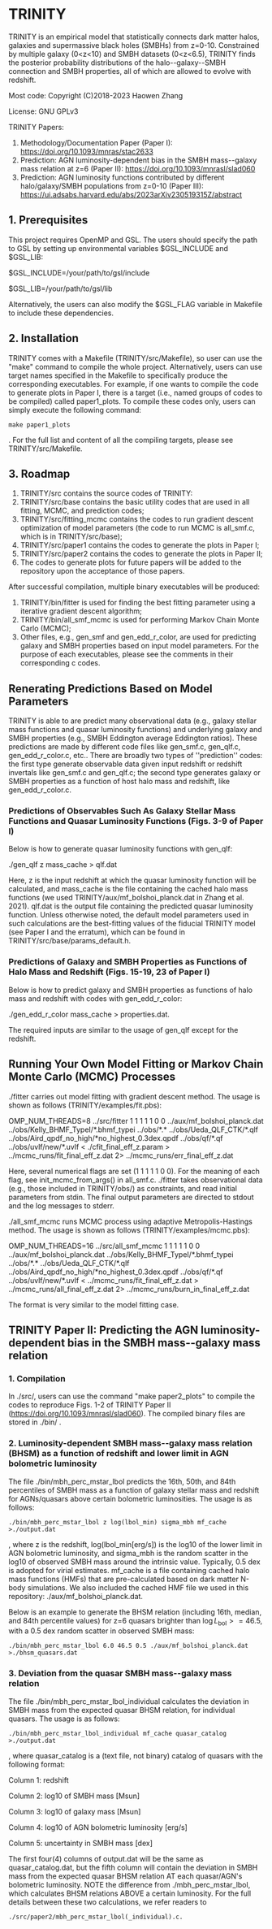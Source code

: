 # TRINITY
TRINITY is an empirical model that statistically connects dark matter halos, galaxies and supermassive black holes (SMBHs) from z=0-10. Constrained by multiple galaxy (0<z<10) and SMBH datasets (0<z<6.5), TRINITY finds the posterior probability distributions of the halo--galaxy--SMBH connection and SMBH properties, all of which are allowed to evolve with redshift.

Most code: Copyright (C)2018-2023 Haowen Zhang

License: GNU GPLv3

TRINITY Papers:
1. Methodology/Documentation Paper (Paper I): https://doi.org/10.1093/mnras/stac2633
2. Prediction: AGN luminosity-dependent bias in the SMBH mass--galaxy mass relation at z=6 (Paper II): https://doi.org/10.1093/mnrasl/slad060
3. Prediction: AGN luminosity functions contributed by different halo/galaxy/SMBH populations from z=0-10 (Paper III): https://ui.adsabs.harvard.edu/abs/2023arXiv230519315Z/abstract


## 1. Prerequisites
This project requires OpenMP and GSL. The users should specify the path to GSL by setting up environmental variables $GSL_INCLUDE and $GSL_LIB:

$GSL_INCLUDE=/your/path/to/gsl/include

$GSL_LIB=/your/path/to/gsl/lib

Alternatively, the users can also modify the $GSL_FLAG variable in Makefile to include these dependencies.

## 2. Installation
TRINITY comes with a Makefile (TRINITY/src/Makefile), so user can use the "make" command to compile the whole project. Alternatively, users can use target names specified in the Makefile to specifically produce the corresponding executables. For example, if one wants to compile the code to generate plots in Paper I, there is a target (i.e., named groups of codes to be compiled) called paper1_plots. To compile these codes only, users can simply execute the following command:
	
	make paper1_plots
  
. For the full list and content of all the compiling targets, please see TRINITY/src/Makefile.

## 3. Roadmap
1. TRINITY/src contains the source codes of TRINITY:
2. TRINITY/src/base contains the basic utility codes that are used in all fitting, MCMC, and prediction codes;
3. TRINITY/src/fitting_mcmc contains the codes to run gradient descent optimization of model parameters (the code to run MCMC is all_smf.c, which is in TRINITY/src/base);
4. TRINITY/src/paper1 contains the codes to generate the plots in Paper I;
5. TRINITY/src/paper2 contains the codes to generate the plots in Paper II;
6. The codes to generate plots for future papers will be added to the repository upon the acceptance of those papers.


After successful compilation, multiple binary executables will be produced:

1. TRINITY/bin/fitter is used for finding the best fitting parameter using a iterative gradient descent algorithm;
2. TRINITY/bin/all_smf_mcmc is used for performing Markov Chain Monte Carlo (MCMC);
3. Other files, e.g., gen_smf and gen_edd_r_color, are used for predicting galaxy and SMBH properties based on input model parameters. For the purpose of each executables, please see the comments in their corresponding c codes.

## Renerating Predictions Based on Model Parameters
TRINITY is able to are predict many observational data (e.g., galaxy stellar mass functions and quasar luminosity functions) and underlying galaxy and SMBH properties (e.g., SMBH Eddington average Eddington ratios). These predictions are made by different code files like gen_smf.c, gen_qlf.c, gen_edd_r_color.c, etc.. There are broadly two types of ''prediction'' codes: the first type generate observable data given input redshift or redshift invertals like gen_smf.c and gen_qlf.c; the second type generates galaxy or SMBH properties as a function of host halo mass and redshift, like gen_edd_r_color.c.

### Predictions of Observables Such As Galaxy Stellar Mass Functions and Quasar Luminosity Functions (Figs. 3-9 of Paper I)
Below is how to generate quasar luminosity functions with gen_qlf:

./gen_qlf z mass_cache > qlf.dat

Here, z is the input redshift at which the quasar luminosity function will be calculated, and mass_cache is the file containing the cached halo mass functions (we used TRINITY/aux/mf_bolshoi_planck.dat in Zhang et al. 2021). qlf.dat is the output file containing the predicted quasar luminosity function. Unless otherwise noted, the default model parameters used in such calculations are the best-fitting values of the fiducial TRINITY model (see Paper I and the erratum), which can be found in TRINITY/src/base/params_default.h.

### Predictions of Galaxy and SMBH Properties as Functions of Halo Mass and Redshift (Figs. 15-19, 23 of Paper I)
Below is how to predict galaxy and SMBH properties as functions of halo mass and redshift with codes with gen_edd_r_color:

./gen_edd_r_color mass_cache > properties.dat.

The required inputs are similar to the usage of gen_qlf except for the redshift.

## Running Your Own Model Fitting or Markov Chain Monte Carlo (MCMC) Processes
./fitter carries out model fitting with gradient descent method. The usage is shown as follows (TRINITY/examples/fit.pbs):

OMP_NUM_THREADS=8 ../src/fitter 1 1 1 1 1 0 0 ../aux/mf_bolshoi_planck.dat  ../obs/Kelly_BHMF_TypeI/\*.bhmf_typei ../obs/\*.\* ../obs/Ueda_QLF_CTK/\*.qlf ../obs/Aird_qpdf_no_high/\*no_highest_0.3dex.qpdf ../obs/qf/\*.qf ../obs/uvlf/new/\*.uvlf < ./cfit_final_eff_z.param > ../mcmc_runs/fit_final_eff_z.dat 2> ../mcmc_runs/err_final_eff_z.dat

Here, several numerical flags are set (1 1 1 1 1 0 0). For the meaning of each flag, see init_mcmc_from_args() in all_smf.c. ./fitter takes observational data (e.g., those included in TRINITY/obs/) as constraints, and read initial parameters from stdin. The final output parameters are directed to stdout and the log messages to stderr.

./all_smf_mcmc runs MCMC process using adaptive Metropolis-Hastings method. The usage is shown as follows (TRINITY/examples/mcmc.pbs): 

OMP_NUM_THREADS=16 ../src/all_smf_mcmc 1 1 1 1 1 0 0 ../aux/mf_bolshoi_planck.dat ../obs/Kelly_BHMF_TypeI/\*.bhmf_typei ../obs/\*.\* ../obs/Ueda_QLF_CTK/\*.qlf ../obs/Aird_qpdf_no_high/\*no_highest_0.3dex.qpdf ../obs/qf/\*.qf ../obs/uvlf/new/\*.uvlf < ../mcmc_runs/fit_final_eff_z.dat > ../mcmc_runs/all_final_eff_z.dat 2> ../mcmc_runs/burn_in_final_eff_z.dat

The format is very similar to the model fitting case.

## TRINITY Paper II: Predicting the AGN luminosity-dependent bias in the SMBH mass--galaxy mass relation

### 1. Compilation
In ./src/, users can use the command "make paper2_plots" to compile the codes to reproduce Figs. 1-2 of TRINITY Paper II (https://doi.org/10.1093/mnrasl/slad060). The compiled binary files are stored in ./bin/ . 

### 2. Luminosity-dependent SMBH mass--galaxy mass relation (BHSM) as a function of redshift and lower limit in AGN bolometric luminosity
The file ./bin/mbh_perc_mstar_lbol predicts the 16th, 50th, and 84th percentiles of SMBH mass as a function of galaxy stellar mass and redshift for AGNs/quasars above certain bolometric luminosities. The usage is as follows: 

	./bin/mbh_perc_mstar_lbol z log(lbol_min) sigma_mbh mf_cache >./output.dat
, where z is the redshift, log(lbol_min[erg/s]) is the log10 of the lower limit in AGN bolometric luminosity, and sigma_mbh is the random scatter in the log10 of observed SMBH mass around the intrinsic value. Typically, 0.5 dex is adopted for virial estimates. mf_cache is a file containing cached halo mass functions (HMFs) that are pre-calculated based on dark matter N-body simulations. We also included the cached HMF file we used in this repository: ./aux/mf_bolshoi_planck.dat.

Below is an example to generate the BHSM relation (including 16th, median, and 84th percentile values) for z=6 quasars brighter than $\log L_\mathrm{bol}>=46.5$, with a 0.5 dex random scatter in observed SMBH mass:

	./bin/mbh_perc_mstar_lbol 6.0 46.5 0.5 ./aux/mf_bolshoi_planck.dat >./bhsm_quasars.dat

 
### 3. Deviation from the quasar SMBH mass--galaxy mass relation
The file ./bin/mbh_perc_mstar_lbol_individual calculates the deviation in SMBH mass from the expected quasar BHSM relation, for individual quasars. The usage is as follows: 

	./bin/mbh_perc_mstar_lbol_individual mf_cache quasar_catalog >./output.dat
 , where quasar_catalog is a (text file, not binary) catalog of quasars with the following format:

 Column 1: redshift
 
 Column 2: log10 of SMBH mass [Msun]
 
 Column 3: log10 of galaxy mass [Msun]
 
 Column 4: log10 of AGN bolometric luminosity [erg/s]

 Column 5: uncertainty in SMBH mass [dex]

The first four(4) columns of output.dat will be the same as quasar_catalog.dat, but the fifth column will contain the deviation in SMBH mass from the expected quasar BHSM relation AT each quasar/AGN's bolometric luminosity. NOTE the difference from ./mbh_perc_mstar_lbol, which calculates BHSM relations ABOVE a certain luminosity. For the full details between these two calculations, we refer readers to 
	
 	./src/paper2/mbh_perc_mstar_lbol(_individual).c.

